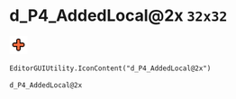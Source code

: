 # d_P4_AddedLocal@2x `32x32`
<img src="/img/d_P4_AddedLocal@2x.png" width=32 height=32>

``` CSharp
EditorGUIUtility.IconContent("d_P4_AddedLocal@2x")
```
```
d_P4_AddedLocal@2x
```

